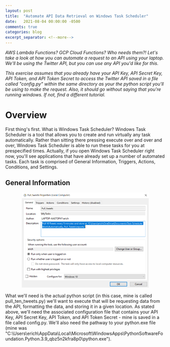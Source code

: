 ```yaml
---
layout: post
title:  "Automate API Data Retrieval on Windows Task Scheduler"
date:   2021-08-04 00:00:00 -0500
comments: true
categories: blog
excerpt_separator: <!--more-->
---
```


*AWS Lambda Functions? GCP Cloud Functions? Who needs them?! Let's take a look at how you can automate a request to an API using your laptop. We'll be using the Twitter API, but you can use any API you'd like for this.*

<!--more-->

*This exercise assumes that you already have your API Key, API Secret Key, API Token, and API Token Secret to access the Twitter API saved in a file called "config.py" within the same directory as your the python script you'll be using to make the request. Also, it should go without saying that you're running windows. If not, find a different tutorial.*

# Overview

First thing's first. What is Windows Task Scheduler? Windows Task Scheduler is a tool that allows you to create and run virtually any task automatically. Rather than sitting there pressing execute over and over and over, Windows Task Scheduler is able to run these tasks for you at prespecified times. Actually, if you open Windows Task Scheduler right now, you'll see applications that have already set up a number of automated tasks. Each task is comprised of General Information, Triggers, Actions, Conditions, and Settings.

## General Information

<center><img src="https://github.com/hanleye29/hanleye29.github.io/blob/main/docs/_includes/General.PNG?raw=true" style="height: 300px; width:400px;"/></center>

What we'll need is the actual python script (in this case, mine is called pull_ten_tweets.py) we'll want to execute that will be requesting data from the API, formatting the data, and storing it in a given location. As stated above, we'll need the associated configuration file that contains your API Key, API Secret Key, API Token, and API Token Secret - mine is saved in a file called config.py. We'll also need the pathway to your python.exe file (mine was "C:\Users\erich\AppData\Local\Microsoft\WindowsApps\PythonSoftwareFoundation.Python.3.9_qbz5n2kfra8p0\python.exe").
